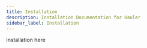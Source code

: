 ```yaml
---
title: Installation
description: Installation Documentation for Hauler
sidebar_label: Installation
---
```


installation here
